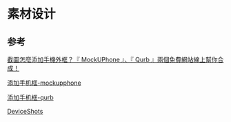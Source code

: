 # 素材设计

## 参考

[截圖怎麼添加手機外框？『 MockUPhone 』、『 Qurb 』兩個免費網站線上幫你合成！](https://agirls.aotter.net/post/56917)

[添加手机框-mockupphone](https://mockuphone.com/)

[添加手机框-qurb](https://qurb.rishimohan.me/)

[DeviceShots](https://deviceshots.com/app?device=apple-iphone-x)
